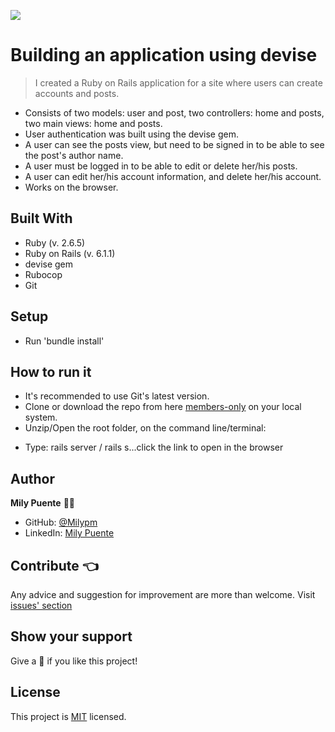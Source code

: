 ![](https://img.shields.io/badge/Microverse-blueviolet)
# Building an application using devise
 
> I created a Ruby on Rails application for a site where users can create accounts and posts.

- Consists of two models: user and post, two controllers: home and posts, two main views: home and posts.
- User authentication was built using the devise gem.
- A user can see the posts view, but need to be signed in to be able to see the post's author name.
- A user must be logged in to be able to edit or delete her/his posts.
- A user can edit her/his account information, and delete her/his account.
- Works on the browser.

## Built With
- Ruby (v. 2.6.5)
- Ruby on Rails (v. 6.1.1)
- devise gem
- Rubocop
- Git
 
## Setup
- Run 'bundle install'
 
## How to run it
* It's recommended to use Git's latest version.
* Clone or download the repo from here [members-only](https://github.com/Milypm/members-only.git) on your local system.
* Unzip/Open the root folder, on the command line/terminal:
- Type: rails server / rails s...click the link to open in the browser
 
## Author
**Mily Puente** :woman_technologist:
- GitHub: [@Milypm](https://github.com/Milypm)
- LinkedIn: [Mily Puente](https://www.linkedin.com/in/milypuentem/)
 
## Contribute :point_left:
Any advice and suggestion for improvement are more than welcome.
Visit [issues' section](https://github.com/Milypm/members-only/issues)

## Show your support
Give a :star2: if you like this project!

## License
<p>This project is <a href="../feature/LICENSE">MIT</a> licensed.</p>